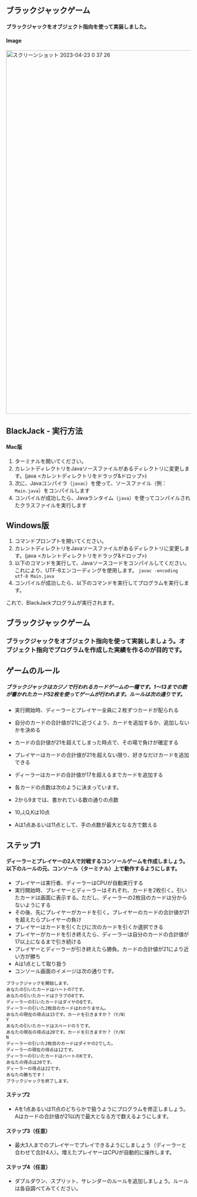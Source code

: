 ## ブラックジャックゲーム
#### ブラックジャックをオブジェクト指向を使って実装しました。  
#### Image  
<img width="989" alt="スクリーンショット 2023-04-23 0 37 26" src="https://user-images.githubusercontent.com/83809409/233796275-501cf2ed-6f33-454e-b8fd-32f170a873df.png">
   
   
## BlackJack - 実行方法

#### Mac版

1. ターミナルを開いてください。
2. カレントディレクトリをJavaソースファイルがあるディレクトリに変更します。(java <カレントディレクトリをドラッグ&ドロップ>)
3. 次に、Javaコンパイラ（`javac`）を使って、ソースファイル（例：`Main.java`）をコンパイルします
4. コンパイルが成功したら、Javaランタイム（`java`）を使ってコンパイルされたクラスファイルを実行します



## Windows版

1. コマンドプロンプトを開いてください。
2. カレントディレクトリをJavaソースファイルがあるディレクトリに変更します。(java <カレントディレクトリをドラッグ&ドロップ>)
3. 以下のコマンドを実行して、Javaソースコードをコンパイルしてください。これにより、UTF-8エンコーディングを使用します。
```javac -encoding utf-8 Main.java```
4. コンパイルが成功したら、以下のコマンドを実行してプログラムを実行します。


これで、BlackJackプログラムが実行されます。
## ブラックジャックゲーム
### ブラックジャックをオブジェクト指向を使って実装しましょう。オブジェクト指向でプログラムを作成した実績を作るのが目的です。

## ゲームのルール


##### ブラックジャックはカジノで行われるカードゲームの一種です。1〜13までの数が書かれたカード52枚を使ってゲームが行われます。ルールは次の通りです。

- 実行開始時、ディーラーとプレイヤー全員に２枚ずつカードが配られる
- 自分のカードの合計値が21に近づくよう、カードを追加するか、追加しないかを決める
- カードの合計値が21を超えてしまった時点で、その場で負けが確定する
- プレイヤーはカードの合計値が21を超えない限り、好きなだけカードを追加できる
- ディーラーはカードの合計値が17を超えるまでカードを追加する
- 各カードの点数は次のように決まっています。

- 2から9までは、書かれている数の通りの点数
- 10,J,Q,Kは10点
- Aは1点あるいは11点として、手の点数が最大となる方で数える


## ステップ1
#### ディーラーとプレイヤーの2人で対戦するコンソールゲームを作成しましょう。以下のルールの元、コンソール（ターミナル）上で動作するようにします。

- プレイヤーは実行者、ディーラーはCPUが自動実行する
- 実行開始時、プレイヤーとディーラーはそれぞれ、カードを2枚引く。引いたカードは画面に表示する。ただし、ディーラーの2枚目のカードは分からないようにする
- その後、先にプレイヤーがカードを引く。プレイヤーのカードの合計値が21を超えたらプレイヤーの負け
- プレイヤーはカードを引くたびに次のカードを引くか選択できる
- プレイヤーがカードを引き終えたら、ディーラーは自分のカードの合計値が17以上になるまで引き続ける
- プレイヤーとディーラーが引き終えたら勝負。カードの合計値が21により近い方が勝ち
- Aは1点として取り扱う
- コンソール画面のイメージは次の通りです。

```
ブラックジャックを開始します。
あなたの引いたカードはハートの7です。
あなたの引いたカードはクラブの8です。
ディーラーの引いたカードはダイヤのQです。
ディーラーの引いた2枚目のカードはわかりません。
あなたの現在の得点は15です。カードを引きますか？（Y/N）
Y
あなたの引いたカードはスペードの５です。
あなたの現在の得点は20です。カードを引きますか？（Y/N）
N
ディーラーの引いた2枚目のカードはダイヤの2でした。
ディーラーの現在の得点は12です。
ディーラーの引いたカードはハートのKです。
あなたの得点は20です。
ディーラーの得点は22です。
あなたの勝ちです！
ブラックジャックを終了します。
```
#### ステップ2
- Aを1点あるいは11点のどちらかで扱うようにプログラムを修正しましょう。Aはカードの合計値が21以内で最大となる方で数えるようにします。

#### ステップ3（任意）
- 最大3人までのプレイヤーでプレイできるようにしましょう（ディーラーと合わせて合計4人）。増えたプレイヤーはCPUが自動的に操作します。

#### ステップ4（任意）
- ダブルダウン、スプリット、サレンダーのルールを追加しましょう。ルールは各自調べてみてください。　
